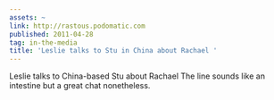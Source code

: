 ```yaml
---
assets: ~
link: http://rastous.podomatic.com
published: 2011-04-28
tag: in-the-media
title: 'Leslie talks to Stu in China about Rachael '
---
```

Leslie talks to China-based Stu about Rachael The line sounds like an intestine but a great chat nonetheless. 